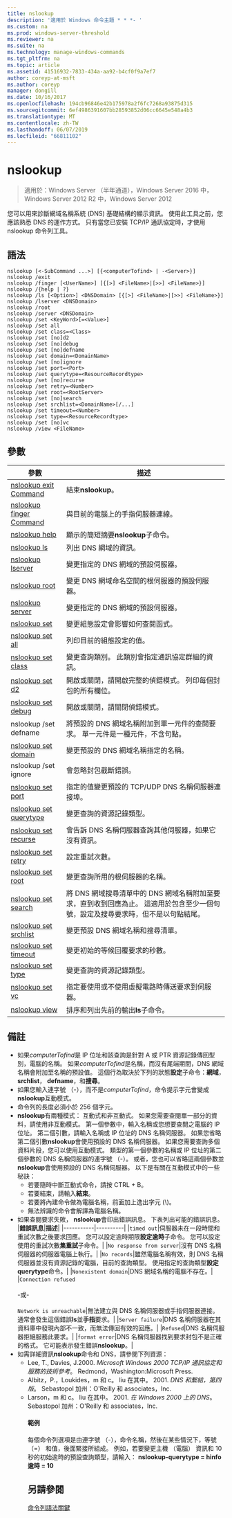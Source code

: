 ```yaml
---
title: nslookup
description: '適用於 Windows 命令主題 * * *- '
ms.custom: na
ms.prod: windows-server-threshold
ms.reviewer: na
ms.suite: na
ms.technology: manage-windows-commands
ms.tgt_pltfrm: na
ms.topic: article
ms.assetid: 41516932-7833-434a-aa92-b4cf0f9a7ef7
author: coreyp-at-msft
ms.author: coreyp
manager: dongill
ms.date: 10/16/2017
ms.openlocfilehash: 194cb96846e42b175978a2f6fc7268a93875d315
ms.sourcegitcommit: 6ef4986391607bb28593852d06cc6645e548a4b3
ms.translationtype: MT
ms.contentlocale: zh-TW
ms.lasthandoff: 06/07/2019
ms.locfileid: "66811102"
---
```

# <a name="nslookup"></a>nslookup

>適用於：Windows Server （半年通道），Windows Server 2016 中，Windows Server 2012 R2 中，Windows Server 2012

您可以用來診斷網域名稱系統 (DNS) 基礎結構的顯示資訊。 使用此工具之前，您應該熟悉 DNS 的運作方式。 只有當您已安裝 TCP/IP 通訊協定時，才使用 nslookup 命令列工具。
## <a name="syntax"></a>語法

```
nslookup [<-SubCommand ...>] [{<computerTofind> | -<Server>}]
nslookup /exit
nslookup /finger [<UserName>] [{[>] <FileName>|[>>] <FileName>}]
nslookup /{help | ?}
nslookup /ls [<Option>] <DNSDomain> [{[>] <FileName>|[>>] <FileName>}]
nslookup /lserver <DNSDomain> 
nslookup /root 
nslookup /server <DNSDomain>
nslookup /set <KeyWord>[=<Value>]
nslookup /set all 
nslookup /set class=<Class>
nslookup /set [no]d2
nslookup /set [no]debug
nslookup /set [no]defname
nslookup /set domain=<DomainName>
nslookup /set [no]ignore
nslookup /set port=<Port>
nslookup /set querytype=<ResourceRecordtype>
nslookup /set [no]recurse
nslookup /set retry=<Number>
nslookup /set root=<RootServer>
nslookup /set [no]search
nslookup /set srchlist=<DomainName>[/...]
nslookup /set timeout=<Number>
nslookup /set type=<ResourceRecordtype>
nslookup /set [no]vc
nslookup /view <FileName>
```

## <a name="parameters"></a>參數

|                       參數                       |                                                                                                         描述                                                                                                         |
|-------------------------------------------------------|-----------------------------------------------------------------------------------------------------------------------------------------------------------------------------------------------------------------------------|
|   [nslookup exit Command](nslookup-exit-command.md)   |                                                                                                     結束**nslookup**。                                                                                                     |
| [nslookup finger Command](nslookup-finger-command.md) |                                                                                  與目前的電腦上的手指伺服器連線。                                                                                   |
|           [nslookup help](nslookup-help.md)           |                                                                                    顯示的簡短摘要**nslookup**子命令。                                                                                    |
|             [nslookup ls](nslookup-ls.md)             |                                                                                             列出 DNS 網域的資訊。                                                                                             |
|        [nslookup lserver](nslookup-lserver.md)        |                                                                                   變更指定的 DNS 網域的預設伺服器。                                                                                   |
|           [nslookup root](nslookup-root.md)           |                                                                     變更 DNS 網域命名空間的根伺服器的預設伺服器。                                                                     |
|         [nslookup server](nslookup-server.md)         |                                                                                   變更指定的 DNS 網域的預設伺服器。                                                                                   |
|            [nslookup set](nslookup-set.md)            |                                                                              變更組態設定會影響如何查閱函式。                                                                               |
|        [nslookup set all](nslookup-set-all.md)        |                                                                                  列印目前的組態設定的值。                                                                                   |
|      [nslookup set class](nslookup-set-class.md)      |                                                                     變更查詢類別。 此類別會指定通訊協定群組的資訊。                                                                     |
|         [nslookup set d2](nslookup-set-d2.md)         |                                                                     開啟或關閉，請開啟完整的偵錯模式。 列印每個封包的所有欄位。                                                                      |
|      [nslookup set debug](nslookup-set-debug.md)      |                                                                                               開啟或關閉，請關閉偵錯模式。                                                                                               |
|                 nslookup /set defname                 |                                            將預設的 DNS 網域名稱附加到單一元件的查閱要求。 單一元件是一種元件，不含句點。                                            |
|     [nslookup set domain](nslookup-set-domain.md)     |                                                                                 變更預設的 DNS 網域名稱指定的名稱。                                                                                  |
|                 nslookup /set ignore                  |                                                                                              會忽略封包截斷錯誤。                                                                                              |
|       [nslookup set port](nslookup-set-port.md)       |                                                                          指定的值變更預設的 TCP/UDP DNS 名稱伺服器連接埠。                                                                           |
|  [nslookup set querytype](nslookup-set-querytype.md)  |                                                                                       變更查詢的資源記錄類型。                                                                                       |
|    [nslookup set recurse](nslookup-set-recurse.md)    |                                                                    會告訴 DNS 名稱伺服器查詢其他伺服器，如果它沒有資訊。                                                                    |
|      [nslookup set retry](nslookup-set-retry.md)      |                                                                                                 設定重試次數。                                                                                                 |
|       [nslookup set root](nslookup-set-root.md)       |                                                                                    變更查詢所用的根伺服器的名稱。                                                                                    |
|     [nslookup set search](nslookup-set-search.md)     | 將 DNS 網域搜尋清單中的 DNS 網域名稱附加至要求，直到收到回應為止。 這適用於包含至少一個句號，設定及搜尋要求時，但不是以句點結尾。 |
|   [nslookup set srchlist](nslookup-set-srchlist.md)   |                                                                                    變更預設 DNS 網域名稱和搜尋清單。                                                                                     |
|    [nslookup set timeout](nslookup-set-timeout.md)    |                                                                           變更初始的等候回覆要求的秒數。                                                                           |
|       [nslookup set type](nslookup-set-type.md)       |                                                                                       變更查詢的資源記錄類型。                                                                                       |
|         [nslookup set vc](nslookup-set-vc.md)         |                                                                     指定要使用或不使用虛擬電路時傳送要求到伺服器。                                                                      |
|           [nslookup view](nslookup-view.md)           |                                                                          排序和列出先前的輸出**ls**子命令。                                                                          |

## <a name="remarks"></a>備註
- 如果*computerTofind*是 IP 位址和該查詢是針對 A 或 PTR 資源記錄傳回型別，電腦的名稱。 如果*computerTofind*是名稱，而沒有尾端期間，DNS 網域名稱會附加至名稱的預設值。 這個行為取決於下列的狀態**設定**子命令：**網域**， **srchlist**， **defname**，和**搜尋**。
- 如果您輸入連字號 （-），而不是*computerTofind*，命令提示字元會變成**nslookup**互動模式。
- 命令列的長度必須小於 256 個字元。
- **nslookup**有兩種模式： 互動式和非互動式。
  如果您需要查閱單一部分的資料，請使用非互動模式。 第一個參數中，輸入名稱或您想要查閱之電腦的 IP 位址。 第二個引數，請輸入名稱或 IP 位址的 DNS 名稱伺服器。 如果您省略第二個引數**nslookup**會使用預設的 DNS 名稱伺服器。
  如果您需要查詢多個資料片段，您可以使用互動模式。 類型的第一個參數的名稱或 IP 位址的第二個參數的 DNS 名稱伺服器的連字號 （-）。 或者，您也可以省略這兩個參數並**nslookup**會使用預設的 DNS 名稱伺服器。 以下是有關在互動模式中的一些秘訣：
  -   若要隨時中斷互動式命令，請按 CTRL + B。
  -   若要結束，請輸入**結束**。
  -   若要將內建命令做為電腦名稱，前面加上逸出字元 (\\)。
  -   無法辨識的命令會解譯為電腦名稱。
- 如果查閱要求失敗， **nslookup**會印出錯誤訊息。 下表列出可能的錯誤訊息。
  |**錯誤訊息**|**描述**|
  |-----------|----------|
  |`timed out`|伺服器未在一段時間和重試次數之後要求回應。 您可以設定逾時期限**設定逾時**子命令。 您可以設定使用的重試次數**集重試**子命令。|
  |`No response from server`|沒有 DNS 名稱伺服器的伺服器電腦上執行。|
  |`No records`|雖然電腦名稱有效，則 DNS 名稱伺服器並沒有資源記錄的電腦，目前的查詢類型。 使用指定的查詢類型**設定 querytype**命令。|
  |`Nonexistent domain`|DNS 網域名稱的電腦不存在。|
  |`Connection refused`<br /><br />-或-<br /><br />`Network is unreachable`|無法建立與 DNS 名稱伺服器或手指伺服器連接。 通常會發生這個錯誤**ls**並**手指**要求。|
  |`Server failure`|DNS 名稱伺服器在其資料庫中發現內部不一致，而無法傳回有效的回應。|
  |`Refused`|DNS 名稱伺服器拒絕服務此要求。|
  |`format error`|DNS 名稱伺服器找到要求封包不是正確的格式。 它可能表示發生錯誤**nslookup**。|
- 如需詳細資訊**nslookup**命令和 DNS，請參閱下列資源：
  - Lee, T., Davies, J.2000. *Microsoft Windows 2000 TCP/IP 通訊協定和服務的技術參考*。 Redmond，Washington:Microsoft Press.
  - Albitz，P.，Loukides，m 和 c。 liu 在其中。 2001. *DNS 和繫結，第四版*。 Sebastopol 加州：O'Reilly 和 associates，Inc.
  - Larson，m 和 c。 liu 在其中。 2001. *在 Windows 2000 上的 DNS*。 Sebastopol 加州：O'Reilly 和 associates，Inc.
    #### <a name="examples"></a>範例
    每個命令列選項是由連字號 （-），命令名稱，然後在某些情況下，等號 （=） 和值，後面緊接所組成。 例如，若要變更主機 （電腦） 資訊和 10 秒的初始逾時的預設查詢類型，請輸入： **nslookup-querytype = hinfo 逾時 = 10**
    ## <a name="see-also"></a>另請參閱
    [命令列語法關鍵](command-line-syntax-key.md)
